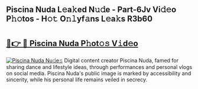 ## Piscina Nuda L𝚎a𝚔ed N𝚞𝚍e - Part-6Jv Vi𝚍𝚎o P𝚑𝚘tos - H𝚘𝚝 O𝚗𝚕yf𝚊ns L𝚎a𝚔s R3b60

# <h2><a href="http://kf6a3u1.oniu.top/?m=Piscina+Nuda">🔗👉 🔴 Piscina Nuda P𝚑ot𝚘𝚜 V𝚒d𝚎o</a></h2>

[![Piscina Nuda Nu𝚍e𝚜](https://i.imgur.com/0qMVB7G.gif)](http://kf6a3u1.oniu.top/?m=Piscina+Nuda)
Digital content creator Piscina Nuda, famed for sharing dance and lifestyle ideas, through performances and personal vlogs on social media. Piscina Nuda's public image is marked by accessibility and sincerity, while his personal life remains veiled in secrecy.  
